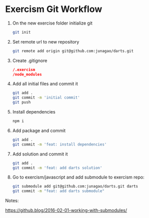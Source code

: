# Exercism Git Workflow

1. On the new exercise folder initialize git

   ```bash
   git init
   ```

2. Set remote url to new repository

   ```bash
   git remote add origin git@github.com:junagao/darts.git   
   ```

3. Create .gitignore

   ```json
   /.exercism
   /node_modules
   ```

4. Add all initial files and commit it

   ```bash
   git add .
   git commit -m 'initial commit'
   git push
   ```

5. Install dependencies

   ```bash
   npm i
   ```

6. Add package and commit

   ```bash
   git add .
   git commit -m 'feat: install dependencies'
   ```

7. Add solution and commit it

   ```bash
   git add .
   git commit -m 'feat: add darts solution'
   ```

8. Go to exercism/javascript and add submodule to exercism repo:

   ```bash
   git submodule add git@github.com:junagao/darts.git darts
   git commit -m "feat: add darts submodule"
   ```



Notes:

<https://github.blog/2016-02-01-working-with-submodules/>